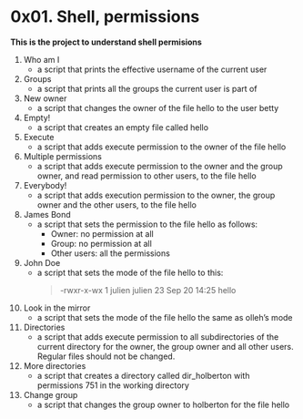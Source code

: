 # 0x01. Shell, permissions

**This is the project to understand shell permisions**

1. Who am I
   * a script that prints the effective username of the current user
2. Groups
   * a script that prints all the groups the current user is part of
3. New owner
   * a script that changes the owner of the file hello to the user betty
4. Empty!
   * a script that creates an empty file called hello
5. Execute
   * a script that adds execute permission to the owner of the file hello
6. Multiple permissions
   * a script that adds execute permission to the owner and the group owner, and read permission to other users, to the file hello
7. Everybody!
   * a script that adds execution permission to the owner, the group owner and the other users, to the file hello
8. James Bond
   * a script that sets the permission to the file hello as follows:
     - Owner: no permission at all
     - Group: no permission at all
     - Other users: all the permissions
9. John Doe
   * a script that sets the mode of the file hello to this:
     > -rwxr-x-wx 1 julien julien 23 Sep 20 14:25 hello
10. Look in the mirror
    * a script that sets the mode of the file hello the same as olleh’s mode
11. Directories
    * a script that adds execute permission to all subdirectories of the current directory for the owner, the group owner and all other users. Regular files should not be changed.
12. More directories
    *  a script that creates a directory called dir_holberton with permissions 751 in the working directory
13. Change group
    * a script that changes the group owner to holberton for the file hello
